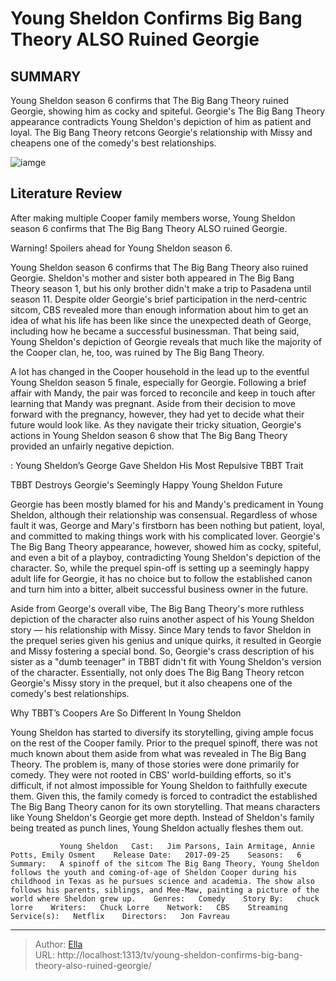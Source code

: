 # Young Sheldon Confirms Big Bang Theory ALSO Ruined Georgie


## SUMMARY 



  Young Sheldon season 6 confirms that The Big Bang Theory ruined Georgie, showing him as cocky and spiteful.   Georgie&#39;s The Big Bang Theory appearance contradicts Young Sheldon&#39;s depiction of him as patient and loyal.   The Big Bang Theory retcons Georgie&#39;s relationship with Missy and cheapens one of the comedy&#39;s best relationships.  

![iamge](https://static1.srcdn.com/wordpress/wp-content/uploads/2023/01/big-bang-theory-georgie-young-sheldon-mandy.jpg)

## Literature Review
After making multiple Cooper family members worse, Young Sheldon season 6 confirms that The Big Bang Theory ALSO ruined Georgie. 




Warning! Spoilers ahead for Young Sheldon season 6. 




Young Sheldon season 6 confirms that The Big Bang Theory also ruined Georgie. Sheldon&#39;s mother and sister both appeared in The Big Bang Theory season 1, but his only brother didn&#39;t make a trip to Pasadena until season 11. Despite older Georgie&#39;s brief participation in the nerd-centric sitcom, CBS revealed more than enough information about him to get an idea of what his life has been like since the unexpected death of George, including how he became a successful businessman. That being said, Young Sheldon&#39;s depiction of Georgie reveals that much like the majority of the Cooper clan, he, too, was ruined by The Big Bang Theory.

A lot has changed in the Cooper household in the lead up to the eventful Young Sheldon season 5 finale, especially for Georgie. Following a brief affair with Mandy, the pair was forced to reconcile and keep in touch after learning that Mandy was pregnant. Aside from their decision to move forward with the pregnancy, however, they had yet to decide what their future would look like. As they navigate their tricky situation, Georgie&#39;s actions in Young Sheldon season 6 show that The Big Bang Theory provided an unfairly negative depiction.




 : Young Sheldon’s George Gave Sheldon His Most Repulsive TBBT Trait


 TBBT Destroys Georgie&#39;s Seemingly Happy Young Sheldon Future 
          

Georgie has been mostly blamed for his and Mandy&#39;s predicament in Young Sheldon, although their relationship was consensual. Regardless of whose fault it was, George and Mary&#39;s firstborn has been nothing but patient, loyal, and committed to making things work with his complicated lover. Georgie&#39;s The Big Bang Theory appearance, however, showed him as cocky, spiteful, and even a bit of a playboy, contradicting Young Sheldon&#39;s depiction of the character. So, while the prequel spin-off is setting up a seemingly happy adult life for Georgie, it has no choice but to follow the established canon and turn him into a bitter, albeit successful business owner in the future.




Aside from George&#39;s overall vibe, The Big Bang Theory&#39;s more ruthless depiction of the character also ruins another aspect of his Young Sheldon story — his relationship with Missy. Since Mary tends to favor Sheldon in the prequel series given his genius and unique quirks, it resulted in Georgie and Missy fostering a special bond. So, Georgie&#39;s crass description of his sister as a &#34;dumb teenager&#34; in TBBT didn&#39;t fit with Young Sheldon&#39;s version of the character. Essentially, not only does The Big Bang Theory retcon Georgie&#39;s Missy story in the prequel, but it also cheapens one of the comedy&#39;s best relationships.



 Why TBBT’s Coopers Are So Different In Young Sheldon 
         

Young Sheldon has started to diversify its storytelling, giving ample focus on the rest of the Cooper family. Prior to the prequel spinoff, there was not much known about them aside from what was revealed in The Big Bang Theory. The problem is, many of those stories were done primarily for comedy. They were not rooted in CBS&#39; world-building efforts, so it&#39;s difficult, if not almost impossible for Young Sheldon to faithfully execute them. Given this, the family comedy is forced to contradict the established The Big Bang Theory canon for its own storytelling. That means characters like Young Sheldon&#39;s Georgie get more depth. Instead of Sheldon&#39;s family being treated as punch lines, Young Sheldon actually fleshes them out.




               Young Sheldon   Cast:   Jim Parsons, Iain Armitage, Annie Potts, Emily Osment    Release Date:   2017-09-25    Seasons:   6    Summary:   A spinoff of the sitcom The Big Bang Theory, Young Sheldon follows the youth and coming-of-age of Sheldon Cooper during his childhood in Texas as he pursues science and academia. The show also follows his parents, siblings, and Mee-Maw, painting a picture of the world where Sheldon grew up.    Genres:   Comedy    Story By:   chuck lorre    Writers:   Chuck Lorre    Network:   CBS    Streaming Service(s):   Netflix    Directors:   Jon Favreau      

---

> Author: [Ella](https://instagram.hk.cn/)  
> URL: http://localhost:1313/tv/young-sheldon-confirms-big-bang-theory-also-ruined-georgie/  

